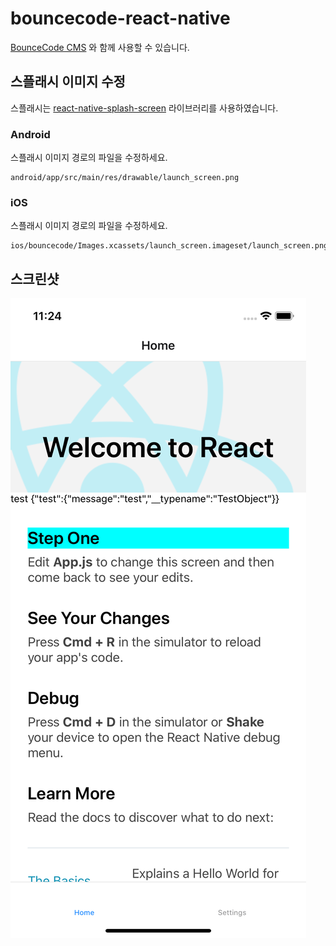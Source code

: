 # bouncecode-react-native

[BounceCode CMS](https://github.com/bouncecode/bouncecode-cms) 와 함께 사용할 수 있습니다.

## 스플래시 이미지 수정

스플래시는 [react-native-splash-screen](https://github.com/crazycodeboy/react-native-splash-screen) 라이브러리를 사용하였습니다.

### Android

스플래시 이미지 경로의 파일을 수정하세요.

```
android/app/src/main/res/drawable/launch_screen.png
```

### iOS

스플래시 이미지 경로의 파일을 수정하세요.

```
ios/bouncecode/Images.xcassets/launch_screen.imageset/launch_screen.png
```

## 스크린샷

![Home](media/screencapture-home.png)
